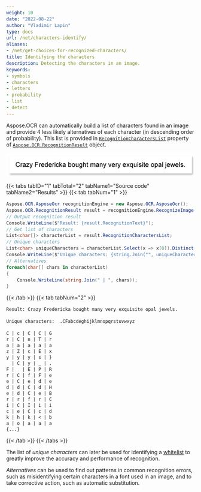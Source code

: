 ```yaml
---
weight: 10
date: "2022-08-22"
author: "Vladimir Lapin"
type: docs
url: /net/characters-identify/
aliases:
- /net/get-choices-for-recognized-characters/
title: Identifying the characters
description: Detecting the characters in an image.
keywords:
- symbols
- characters
- letters
- probability
- list
- detect
---
```


Aspose.OCR can automatically build a list of characters found in an image and provide 4 less likely alternatives of each character (in descending order of probability). This list is provided in [`RecognitionCharactersList`](https://reference.aspose.com/ocr/net/aspose.ocr/recognitionresult/recognitioncharacterslist/) property of [`Aspose.OCR.RecognitionResult`](https://reference.aspose.com/ocr/net/aspose.ocr/recognitionresult/) object.

![Original image](origin.png)

{{< tabs tabID="1" tabTotal="2" tabName1="Source code" tabName2="Results" >}}
{{< tab tabNum="1" >}}
```csharp
Aspose.OCR.AsposeOcr recognitionEngine = new Aspose.OCR.AsposeOcr();
Aspose.OCR.RecognitionResult result = recognitionEngine.RecognizeImage("source.png", new Aspose.OCR.RecognitionSettings());
// Output recognition result
Console.WriteLine($"Result: {result.RecognitionText}");
// Get list of characters
List<char[]> characterList = result.RecognitionCharactersList;
// Unique characters
List<char> uniqueCharacters = characterList.Select(x => x[0]).Distinct().OrderBy(x => x).ToList();
Console.WriteLine($"Unique characters: {string.Join("", uniqueCharacters)}");
// Alternatives
foreach(char[] chars in characterList)
{
	Console.WriteLine(string.Join(" | ", chars));
}
```
{{< /tab >}}
{{< tab tabNum="2" >}}
```
Result: Crazy Fredericka bought many very exquisite opal jewels.

Unique characters:  .CFabcdeghijklmnopqrstuvwxyz

C | c | C | C | G
r | C | n | T | r
a | a | a | a | a
z | Z | c | E | x
y | y | y | s | }
  | C | y | _ | .
F |   | E | P | R
r | C | f | F | e
e | C | e | d | e
d | d | C | d | H
e | d | C | e | B
r | r | f | r | C
i | C | I | i | i
c | e | C | c | d
k | h | k | < | b
a | o | a | a | a
{...}
```
{{< /tab >}}
{{< /tabs >}}

The list of _unique characters_ can later be used for identifying a [whitelist](/ocr/net/characters-whitelist/) to greatly improve the accuracy and performance of recognition.

_Alternatives_ can be used to find out patterns in common recognition errors, such as misidentifying certain characters in a font used in an image, and to take corrective action, such as automatic substitution.
